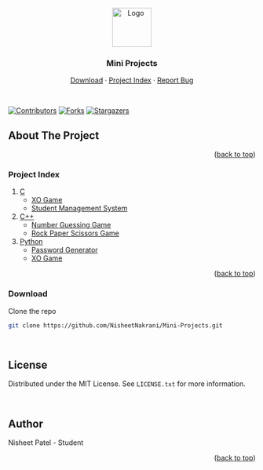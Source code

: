 <div id="top"></div>

<br />
<div align="center">
  <a href="https://github.com/NisheetNakrani/Mini-Projects">
    <img src="" alt="Logo" width="80" height="80">
  </a>

<h3 align="center">Mini Projects</h3>
  <p align="center">
    <a href="#download">Download</a>
    ·
    <a href="#index">Project Index</a>
    ·
    <a href="https://github.com/NisheetNakrani/Mini-Projects/issues">Report Bug</a>
  </p>
  <br />
</div>

[![Contributors][contributors-shield]][contributors-url]
[![Forks][forks-shield]][forks-url]
[![Stargazers][stars-shield]][stars-url]


<!-- ABOUT THE PROJECT -->
## About The Project



<p align="right">(<a href="#top">back to top</a>)</p>


<!-- TABLE OF CONTENTS -->
<h3 id="index"> Project Index </h3>
<ol>
  <li>
    <a href="">C</a>
    <ul>
      <li><a href="">XO Game</a></li>
      <li><a href="">Student Management System</a></li>
    </ul>
  </li>
  <li>
    <a href="">C++</a>
    <ul>
      <li><a href="">Number Guessing Game</a></li>
      <li><a href="">Rock Paper Scissors Game</a></li>
    </ul>
  </li>
  <li>
    <a href="">Python</a>
    <ul>
      <li><a href="">Password Generator</a></li>
      <li><a href="">XO Game</a></li>
    </ul>
  </li>
</ol>

<p align="right">(<a href="#top">back to top</a>)</p>


### Download

<p id="download">Clone the repo</p>

```sh
git clone https://github.com/NisheetNakrani/Mini-Projects.git
```

<br>

## License

Distributed under the MIT License. See `LICENSE.txt` for more information.

<br>

## Author

<a herf="https://github.com/NisheetNakrani/">Nisheet Patel</a> - Student

<p align="right">(<a href="#top">back to top</a>)</p>



<!-- MARKDOWN LINKS & IMAGES -->
[contributors-shield]: https://img.shields.io/github/contributors/NisheetNakrani/Mini-Projects?color=dark-green
[contributors-url]: https://github.com/NisheetNakrani/Mini-Projects/graphs/contributors
[forks-shield]: https://img.shields.io/github/forks/NisheetNakrani/Mini-Projects
[forks-url]: https://github.com/github_username/NisheetNakrani/Mini-Projects/members
[stars-shield]: https://img.shields.io:/github/stars/NisheetNakrani/Mini-Projects
[stars-url]: https://github.com/NisheetNakrani/Mini-Projects